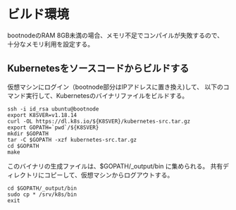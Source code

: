 # ビルド環境


bootnodeのRAM 8GB未満の場合、メモリ不足でコンパイルが失敗するので、
十分なメモリ利用を設定する。


## Kubernetesをソースコードからビルドする

仮想マシンにログイン（bootnode部分はIPアドレスに置き換え)して、
以下のコマンド実行して、Kubernetesのバイナリファイルをビルドする。

~~~
ssh -i id_rsa ubuntu@bootnode
export K8SVER=v1.18.14
curl -OL https://dl.k8s.io/${K8SVER}/kubernetes-src.tar.gz
export GOPATH=`pwd`/${K8SVER}
mkdir $GOPATH
tar -C $GOPATH -xzf kubernetes-src.tar.gz
cd $GOPATH
make
~~~

このバイナリの生成ファイルは、$GOPATH/_output/bin に集められる。
共有ディレクトリにコピーして、仮想マシンからログアウトする。

~~~
cd $GOPATH/_output/bin 
sudo cp * /srv/k8s/bin
exit
~~~



